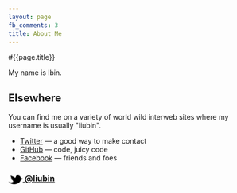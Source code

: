 ```yaml
---
layout: page
fb_comments: 3
title: About Me
---
```


#{{page.title}}

My name is lbin. 


## Elsewhere

You can find me on a variety of world wild interweb sites where my username is usually "liubin".

- [Twitter](https://twitter.com/liubin248) — a good way to make contact
- [GitHub](https://github.com/liubin-cm) — code, juicy code
- [Facebook](https://www.facebook.com/bin.liu.3939) — friends and foes

### [<img src="/res/twitter.png" width="29" height="20" style="display:inline-block;vertical-align:middle"> @liubin](https://twitter.com/liubin248)
